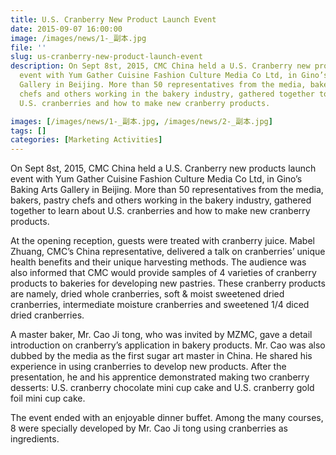 ```yaml
---
title: U.S. Cranberry New Product Launch Event
date: 2015-09-07 16:00:00
image: /images/news/1-_副本.jpg
file: ''
slug: us-cranberry-new-product-launch-event
description: On Sept 8st, 2015, CMC China held a U.S. Cranberry new products launch
  event with Yum Gather Cuisine Fashion Culture Media Co Ltd, in Gino’s Baking Arts
  Gallery in Beijing. More than 50 representatives from the media, bakers, pastry
  chefs and others working in the bakery industry, gathered together to learn about
  U.S. cranberries and how to make new cranberry products.

images: [/images/news/1-_副本.jpg, /images/news/2-_副本.jpg]
tags: []
categories: [Marketing Activities]
---
```

<p>On Sept 8st, 2015, CMC China held a U.S. Cranberry new products launch event with Yum Gather Cuisine Fashion Culture Media Co Ltd, in Gino’s Baking Arts Gallery in Beijing. More than 50 representatives from the media, bakers, pastry chefs and others working in the bakery industry, gathered together to learn about U.S. cranberries and how to make new cranberry products.</p>
<p>At the opening reception, guests were treated with cranberry juice. Mabel Zhuang, CMC’s China representative, delivered a talk on cranberries’ unique health benefits and their unique harvesting methods. The audience was also informed that CMC would provide samples of 4 varieties of cranberry products to bakeries for developing new pastries. These cranberry products are namely, dried whole cranberries, soft & moist sweetened dried cranberries, intermediate moisture cranberries and sweetened 1/4 diced dried cranberries.</p>
<p>A master baker, Mr. Cao Ji tong, who was invited by MZMC, gave a detail introduction on cranberry’s application in bakery products. Mr. Cao was also dubbed by the media as the first sugar art master in China. He shared his experience in using cranberries to develop new products. After the presentation, he and his apprentice demonstrated making two cranberry desserts: U.S. cranberry chocolate mini cup cake and U.S. cranberry gold foil mini cup cake. </p>
<p>The event ended with an enjoyable dinner buffet. Among the many courses, 8 were specially developed by Mr. Cao Ji tong using cranberries as ingredients.</p>

